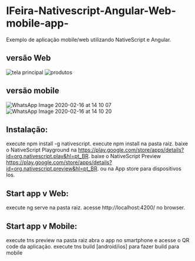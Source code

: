 # IFeira-Nativescript-Angular-Web-mobile-app-
Exemplo de aplicação mobile/web utilizando NativeScript e Angular.

## versão Web

![tela principal](https://user-images.githubusercontent.com/57732522/74686857-8f180a00-51b1-11ea-9fe3-77a71ba7ee9b.png)
![produtos](https://user-images.githubusercontent.com/57732522/74686866-96d7ae80-51b1-11ea-9367-086675a8bead.png)

## versão mobile

![WhatsApp Image 2020-02-16 at 14 10 07](https://user-images.githubusercontent.com/57732522/74686882-a8b95180-51b1-11ea-8be6-5da0bb457481.jpeg)
![WhatsApp Image 2020-02-16 at 14 10 20](https://user-images.githubusercontent.com/57732522/74686898-b2db5000-51b1-11ea-82af-b8e62183d125.jpeg)

## Instalação:
execute npm install -g nativescript.
execute npm install na pasta raiz.
baixe o NativeScript Playground na https://play.google.com/store/apps/details?id=org.nativescript.play&hl=pt_BR.
baixe o NativeScript Preview https://play.google.com/store/apps/details?id=org.nativescript.preview&hl=pt_BR.
ou na App store para dispositivos Ios.

## Start app v Web:

execute ng serve na pasta raiz.
acesse http://localhost:4200/ no browser.

## Start app v Mobile:

execute tns preview na pasta raiz
abra o app no smartphone e acesse o QR code da aplicação.
execute tns build [android/ios] para fazer build para mobile
